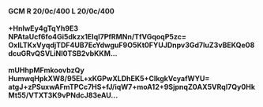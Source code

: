 #### GCM R 20/0c/400 L 20/0c/400
**+HnlwEy4gTqYh9E3**<br/>**NPAtaUcf6fo4Gi5dkzx1EIqI7PfRMNn/TfVGqoqP5zc=**<br/>**OxILTKxVyqdjTDF4UB7EcYdwguF9O5Kt0FYUJDnpv3Gd7luZ3vBEKQe08dcuGRvQSVLiNl0TSB2vbKKM...**<br/><br/>
**mUHhpMFmkoovbzQy**<br/>**HumwqHpkXW8/95EL+xKGPwXLDhEK5+ClkgkVcyafWYU=**<br/>**atgJ+zPSuxwAFmTPCc7HS+fJ/iqW7+moA12+9SjpnqZ0AX5VRqI7Qy0HkMt55/VTXT3K9vPNdcJ83eAU...**